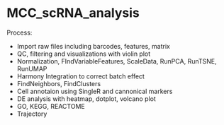# MCC_scRNA_analysis
Process:
- Import raw files including barcodes, features, matrix
- QC, filtering and visualizations with violin plot
- Normalization, FIndVariableFeatures, ScaleData, RunPCA, RunTSNE, RunUMAP
- Harmony Integration to correct batch effect
- FindNeighbors, FindClusters
- Cell annotaion using SingleR and cannonical markers
- DE analysis with heatmap, dotplot, volcano plot
- GO, KEGG, REACTOME
- Trajectory
